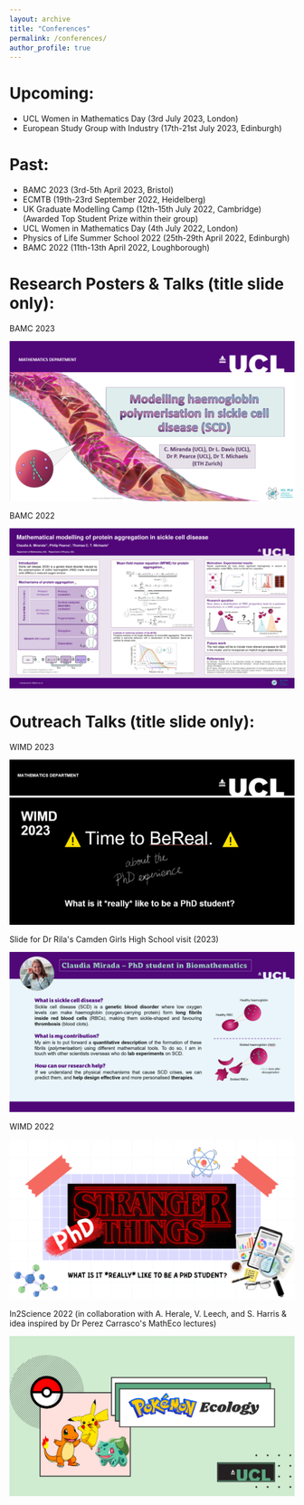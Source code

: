 ```yaml
---
layout: archive
title: "Conferences"
permalink: /conferences/
author_profile: true
---
```


Upcoming:
======
- UCL Women in Mathematics Day (3rd July 2023, London)
- European Study Group with Industry (17th-21st July 2023, Edinburgh)

Past:
======
- BAMC 2023 (3rd-5th April 2023, Bristol)
- ECMTB (19th-23rd September 2022, Heidelberg)
- UK Graduate Modelling Camp (12th-15th July 2022, Cambridge) (Awarded Top Student Prize within their group)
- UCL Women in Mathematics Day (4th July 2022, London)
- Physics of Life Summer School 2022 (25th-29th April 2022, Edinburgh)
- BAMC 2022 (11th-13th April 2022, Loughborough)


Research Posters & Talks (title slide only):
======

BAMC 2023

![BAMC 2023](/images/BAMC_2023.PNG)


BAMC 2022

![Mathematical modelling of protein aggregation in sickle cell disease](/images/poster_1.png)


Outreach Talks (title slide only):
======

WIMD 2023

![WIMD 2023](/images/WIMD_2023.PNG)


Slide for Dr Rila's Camden Girls High School visit (2023)

![CHSV 2023](/images/Camden_Girls_School_2023.PNG)


WIMD 2022

![WIMD 2022](/images/WIMD_2022.PNG)


In2Science 2022 (in collaboration with A. Herale, V. Leech, and S. Harris & idea inspired by Dr Perez Carrasco's MathEco lectures)

![In2Science 2022](/images/Pokemon_Ecology_In2Science.PNG)

